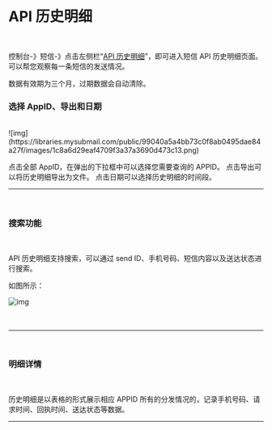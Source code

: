 # API 历史明细

 <br>

控制台-》短信-》点击左侧栏“[API 历史明细](https://www.mysubmail.com/chs/sms/history#/message)”，即可进入短信 API 历史明细页面。可以帮您观察每一条短信的发送情况。

数据有效期为三个月，过期数据会自动清除。
<br>

### **选择 AppID、导出和日期**

<br>
![img](https://libraries.mysubmail.com/public/99040a5a4bb73c0f8ab0495dae84a27f/images/1c8a6d29eaf4709f3a37a3690d473c13.png)

点击全部 AppID，在弹出的下拉框中可以选择您需要查询的 APPID。
点击导出可以将历史明细导出为文件。
点击日期可以选择历史明细的时间段。

------

 <br>

### **搜索功能**

<br>

 API 历史明细支持搜索，可以通过 send ID、手机号码、短信内容以及送达状态进行搜索。

如图所示：

![img](https://libraries.mysubmail.com/public/99040a5a4bb73c0f8ab0495dae84a27f/images/8924410f8d1770568d51c0dc462261a3.png)

 　

------

<br>

### **明细详情**

<br>

历史明细是以表格的形式展示相应 APPID 所有的分发情况的，记录手机号码、请求时间、回执时间、送达状态等数据。

------